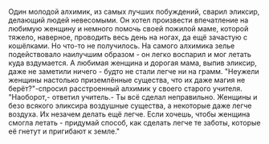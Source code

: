   Один молодой алхимик, из самых лучших побуждений, сварил эликсир, делающий людей невесомыми. Он хотел произвести впечатление на любимую женщину и немного помочь своей пожилой маме, которой тяжело, наверное, проводить весь день на ногах, да ещё зачастую с кошёлками.
Но что-то не получилось. На самого алхимика зелье подействовало наилучшим образом - он легко воспарил и мог летать куда вздумается. А любимая женщина и дорогая мама, выпив эликсир, даже не заметили ничего - будто не стали легче ни на грамм.
"Неужели женщины настолько приземлённые существа, что их даже магия не берёт?"-спросил расстроенный алхимик у своего старого учителя.
"Наоборот,- ответил учитель.- Ты всё сделал неправильно. Женщины и безо всякого эликсира воздушные существа, а некоторые даже легче воздуха. Их незачем делать ещё легче. Если хочешь, чтобы женщина смогла летать - придумай способ, как сделать легче те заботы, которые её гнетут и пригибают к земле."      